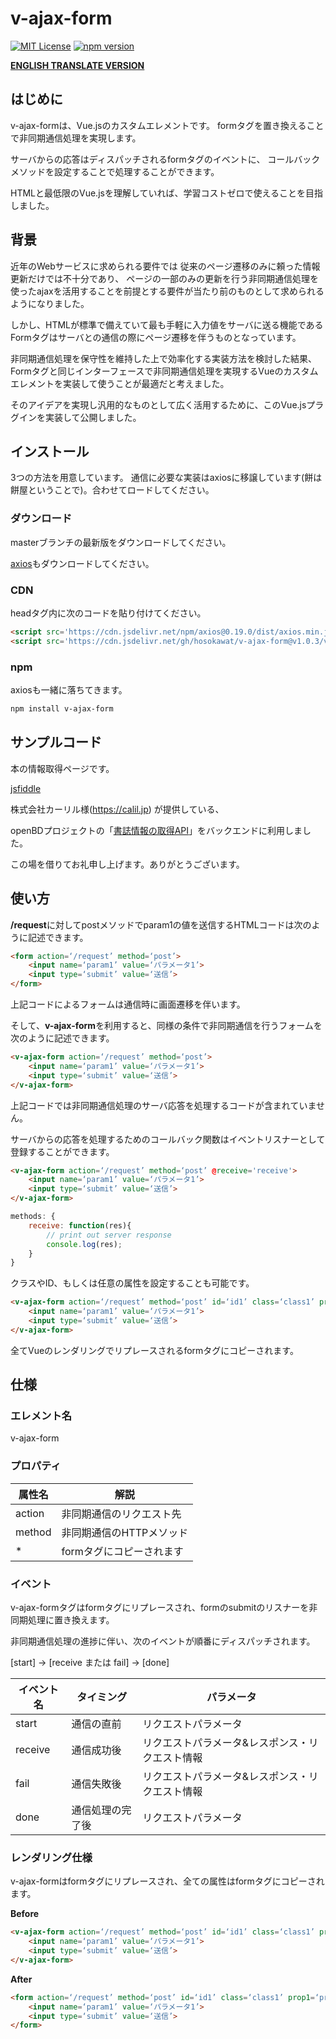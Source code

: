 # v-ajax-form
[![MIT License](http://img.shields.io/badge/license-MIT-blue.svg?style=flat)](LICENSE)
[![npm version](https://badge.fury.io/js/v-ajax-form.svg)](https://badge.fury.io/js/v-ajax-form)

**[ENGLISH TRANSLATE VERSION](README_ENG.md)**

## はじめに

v-ajax-formは、Vue.jsのカスタムエレメントです。
formタグを置き換えることで非同期通信処理を実現します。

サーバからの応答はディスパッチされるformタグのイベントに、
コールバックメソッドを設定することで処理することができます。

HTMLと最低限のVue.jsを理解していれば、学習コストゼロで使えることを目指しました。

## 背景
近年のWebサービスに求められる要件では
従来のページ遷移のみに頼った情報更新だけでは不十分であり、
ページの一部のみの更新を行う非同期通信処理を使ったajaxを活用することを前提とする要件が当たり前のものとして求められるようになりました。

しかし、HTMLが標準で備えていて最も手軽に入力値をサーバに送る機能であるFormタグはサーバとの通信の際にページ遷移を伴うものとなっています。

非同期通信処理を保守性を維持した上で効率化する実装方法を検討した結果、
Formタグと同じインターフェースで非同期通信処理を実現するVueのカスタムエレメントを実装して使うことが最適だと考えました。

そのアイデアを実現し汎用的なものとして広く活用するために、このVue.jsプラグインを実装して公開しました。

## インストール

3つの方法を用意しています。
通信に必要な実装はaxiosに移譲しています(餅は餅屋ということで)。合わせてロードしてください。

### ダウンロード
masterブランチの最新版をダウンロードしてください。


[axios](https://github.com/axios/axios)もダウンロードしてください。


### CDN
headタグ内に次のコードを貼り付けてください。
``` html
<script src='https://cdn.jsdelivr.net/npm/axios@0.19.0/dist/axios.min.js'></script>
<script src='https://cdn.jsdelivr.net/gh/hosokawat/v-ajax-form@v1.0.3/v-ajax-form.min.js'></script>
```

### npm
axiosも一緒に落ちてきます。
``` bash
npm install v-ajax-form
```


## サンプルコード

本の情報取得ページです。

[jsfiddle](https://jsfiddle.net/hosokawat/tfhn2cp3/)

株式会社カーリル様(https://calil.jp) が提供している、

openBDプロジェクトの「[書誌情報の取得API](https://openbd.jp)」をバックエンドに利用しました。

この場を借りてお礼申し上げます。ありがとうございます。

## 使い方

**/request**に対してpostメソッドでparam1の値を送信するHTMLコードは次のように記述できます。

``` html
<form action=‘/request’ method=‘post’>
    <input name=‘param1’ value=‘パラメータ1’>
    <input type=‘submit’ value=‘送信’>
</form>
```
上記コードによるフォームは通信時に画面遷移を伴います。

そして、**v-ajax-form**を利用すると、同様の条件で非同期通信を行うフォームを次のように記述できます。

``` html
<v-ajax-form action=‘/request’ method=‘post’>
    <input name=‘param1’ value=‘パラメータ1’>
    <input type=‘submit’ value=‘送信’>
</v-ajax-form>
```

上記コードでは非同期通信処理のサーバ応答を処理するコードが含まれていません。

サーバからの応答を処理するためのコールバック関数はイベントリスナーとして登録することができます。

``` html
<v-ajax-form action=‘/request’ method=‘post’ @receive='receive'>
    <input name=‘param1’ value=‘パラメータ1’>
    <input type=‘submit’ value=‘送信’>
</v-ajax-form>
```

``` javascript
methods: {
    receive: function(res){
        // print out server response
        console.log(res);
    }
}
```

クラスやID、もしくは任意の属性を設定することも可能です。
``` html
<v-ajax-form action=‘/request’ method=‘post’ id=‘id1’ class=‘class1’ prop1=‘prop1’>
    <input name=‘param1’ value=‘パラメータ1’>
    <input type=‘submit’ value=‘送信’>
</v-ajax-form>
```

全てVueのレンダリングでリプレースされるformタグにコピーされます。

## 仕様

### エレメント名

v-ajax-form

### プロパティ

|属性名|解説|
|-------|----------|
|action|非同期通信のリクエスト先|
|method|非同期通信のHTTPメソッド|
|*|formタグにコピーされます|

### イベント
v-ajax-formタグはformタグにリプレースされ、formのsubmitのリスナーを非同期処理に置き換えます。

非同期通信処理の進捗に伴い、次のイベントが順番にディスパッチされます。

[start] -> [receive または fail] -> [done]

|イベント名|タイミング|パラメータ|
|-------|----------|----------|
|start|通信の直前|リクエストパラメータ|
|receive|通信成功後|リクエストパラメータ&レスポンス・リクエスト情報|
|fail|通信失敗後|リクエストパラメータ&レスポンス・リクエスト情報|
|done|通信処理の完了後|リクエストパラメータ|


### レンダリング仕様
v-ajax-formはformタグにリプレースされ、全ての属性はformタグにコピーされます。

**Before**
``` html
<v-ajax-form action=‘/request’ method=‘post’ id=‘id1’ class=‘class1’ prop1=‘prop1’>
    <input name=‘param1’ value=‘パラメータ1’>
    <input type=‘submit’ value=‘送信’>
</v-ajax-form>
```
**After**
``` html
<form action=‘/request’ method=‘post’ id=‘id1’ class=‘class1’ prop1=‘prop1’>
    <input name=‘param1’ value=‘パラメータ1’>
    <input type=‘submit’ value=‘送信’>
</form>
```
